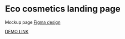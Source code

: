 # Eco cosmetics landing page

Mockup page [Figma design](https://www.figma.com/file/Jryi2RU2LgK2bfwsxldABC/brand_of_eco-cosmetics-(Copy))

[DEMO LINK](https://yuriirysyn.github.io/Eco-cosmetics/)

